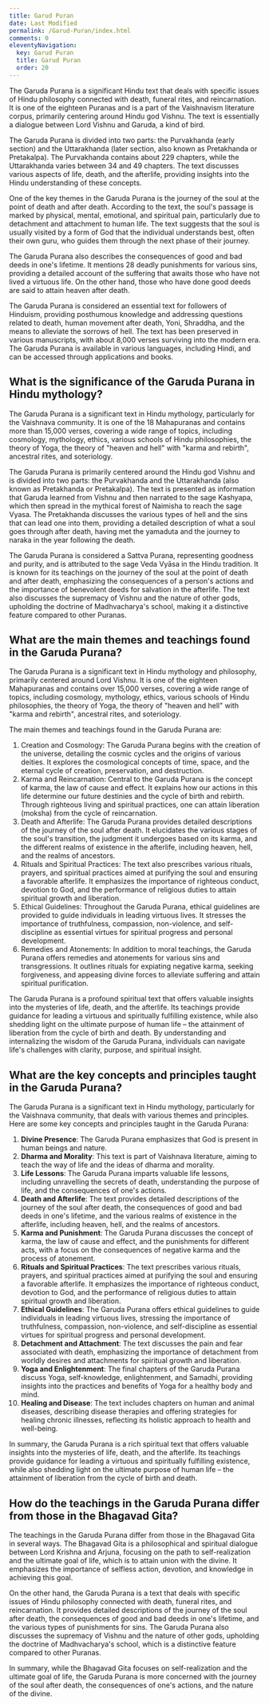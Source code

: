 ```yaml
---
title: Garud Puran
date: Last Modified
permalink: /Garud-Puran/index.html
comments: 0
eleventyNavigation:
  key: Garud Puran
  title: Garud Puran
  order: 20 
---
```


The Garuda Purana is a significant Hindu text that deals with specific issues of Hindu philosophy connected with death, funeral rites, and reincarnation. It is one of the eighteen Puranas and is a part of the Vaishnavism literature corpus, primarily centering around Hindu god Vishnu. The text is essentially a dialogue between Lord Vishnu and Garuda, a kind of bird.

The Garuda Purana is divided into two parts: the Purvakhanda (early section) and the Uttarakhanda (later section, also known as Pretakhanda or Pretakalpa). The Purvakhanda contains about 229 chapters, while the Uttarakhanda varies between 34 and 49 chapters. The text discusses various aspects of life, death, and the afterlife, providing insights into the Hindu understanding of these concepts.

One of the key themes in the Garuda Purana is the journey of the soul at the point of death and after death. According to the text, the soul's passage is marked by physical, mental, emotional, and spiritual pain, particularly due to detachment and attachment to human life. The text suggests that the soul is usually visited by a form of God that the individual understands best, often their own guru, who guides them through the next phase of their journey.

The Garuda Purana also describes the consequences of good and bad deeds in one's lifetime. It mentions 28 deadly punishments for various sins, providing a detailed account of the suffering that awaits those who have not lived a virtuous life. On the other hand, those who have done good deeds are said to attain heaven after death.

The Garuda Purana is considered an essential text for followers of Hinduism, providing posthumous knowledge and addressing questions related to death, human movement after death, Yoni, Shraddha, and the means to alleviate the sorrows of hell. The text has been preserved in various manuscripts, with about 8,000 verses surviving into the modern era. The Garuda Purana is available in various languages, including Hindi, and can be accessed through applications and books.

## What is the significance of the Garuda Purana in Hindu mythology?

The Garuda Purana is a significant text in Hindu mythology, particularly for the Vaishnava community. It is one of the 18 Mahapuranas and contains more than 15,000 verses, covering a wide range of topics, including cosmology, mythology, ethics, various schools of Hindu philosophies, the theory of Yoga, the theory of "heaven and hell" with "karma and rebirth", ancestral rites, and soteriology.

The Garuda Purana is primarily centered around the Hindu god Vishnu and is divided into two parts: the Purvakhanda and the Uttarakhanda (also known as Pretakhanda or Pretakalpa). The text is presented as information that Garuda learned from Vishnu and then narrated to the sage Kashyapa, which then spread in the mythical forest of Naimisha to reach the sage Vyasa. The Pretakhanda discusses the various types of hell and the sins that can lead one into them, providing a detailed description of what a soul goes through after death, having met the yamaduta and the journey to naraka in the year following the death.

The Garuda Purana is considered a Sattva Purana, representing goodness and purity, and is attributed to the sage Veda Vyāsa in the Hindu tradition. It is known for its teachings on the journey of the soul at the point of death and after death, emphasizing the consequences of a person's actions and the importance of benevolent deeds for salvation in the afterlife. The text also discusses the supremacy of Vishnu and the nature of other gods, upholding the doctrine of Madhvacharya's school, making it a distinctive feature compared to other Puranas.

## What are the main themes and teachings found in the Garuda Purana?

The Garuda Purana is a significant text in Hindu mythology and philosophy, primarily centered around Lord Vishnu. It is one of the eighteen Mahapuranas and contains over 15,000 verses, covering a wide range of topics, including cosmology, mythology, ethics, various schools of Hindu philosophies, the theory of Yoga, the theory of "heaven and hell" with "karma and rebirth", ancestral rites, and soteriology.

The main themes and teachings found in the Garuda Purana are:

1. Creation and Cosmology: The Garuda Purana begins with the creation of the universe, detailing the cosmic cycles and the origins of various deities. It explores the cosmological concepts of time, space, and the eternal cycle of creation, preservation, and destruction.
2. Karma and Reincarnation: Central to the Garuda Purana is the concept of karma, the law of cause and effect. It explains how our actions in this life determine our future destinies and the cycle of birth and rebirth. Through righteous living and spiritual practices, one can attain liberation (moksha) from the cycle of reincarnation.
3. Death and Afterlife: The Garuda Purana provides detailed descriptions of the journey of the soul after death. It elucidates the various stages of the soul's transition, the judgment it undergoes based on its karma, and the different realms of existence in the afterlife, including heaven, hell, and the realms of ancestors.
4. Rituals and Spiritual Practices: The text also prescribes various rituals, prayers, and spiritual practices aimed at purifying the soul and ensuring a favorable afterlife. It emphasizes the importance of righteous conduct, devotion to God, and the performance of religious duties to attain spiritual growth and liberation.
5. Ethical Guidelines: Throughout the Garuda Purana, ethical guidelines are provided to guide individuals in leading virtuous lives. It stresses the importance of truthfulness, compassion, non-violence, and self-discipline as essential virtues for spiritual progress and personal development.
6. Remedies and Atonements: In addition to moral teachings, the Garuda Purana offers remedies and atonements for various sins and transgressions. It outlines rituals for expiating negative karma, seeking forgiveness, and appeasing divine forces to alleviate suffering and attain spiritual purification.

The Garuda Purana is a profound spiritual text that offers valuable insights into the mysteries of life, death, and the afterlife. Its teachings provide guidance for leading a virtuous and spiritually fulfilling existence, while also shedding light on the ultimate purpose of human life – the attainment of liberation from the cycle of birth and death. By understanding and internalizing the wisdom of the Garuda Purana, individuals can navigate life's challenges with clarity, purpose, and spiritual insight.

## What are the key concepts and principles taught in the Garuda Purana?

The Garuda Purana is a significant text in Hindu mythology, particularly for the Vaishnava community, that deals with various themes and principles. Here are some key concepts and principles taught in the Garuda Purana:

1. **Divine Presence**: The Garuda Purana emphasizes that God is present in human beings and nature.
2. **Dharma and Morality**: This text is part of Vaishnava literature, aiming to teach the way of life and the ideas of dharma and morality.
3. **Life Lessons**: The Garuda Purana imparts valuable life lessons, including unravelling the secrets of death, understanding the purpose of life, and the consequences of one's actions.
4. **Death and Afterlife**: The text provides detailed descriptions of the journey of the soul after death, the consequences of good and bad deeds in one's lifetime, and the various realms of existence in the afterlife, including heaven, hell, and the realms of ancestors.
5. **Karma and Punishment**: The Garuda Purana discusses the concept of karma, the law of cause and effect, and the punishments for different acts, with a focus on the consequences of negative karma and the process of atonement.
6. **Rituals and Spiritual Practices**: The text prescribes various rituals, prayers, and spiritual practices aimed at purifying the soul and ensuring a favorable afterlife. It emphasizes the importance of righteous conduct, devotion to God, and the performance of religious duties to attain spiritual growth and liberation.
7. **Ethical Guidelines**: The Garuda Purana offers ethical guidelines to guide individuals in leading virtuous lives, stressing the importance of truthfulness, compassion, non-violence, and self-discipline as essential virtues for spiritual progress and personal development.
8. **Detachment and Attachment**: The text discusses the pain and fear associated with death, emphasizing the importance of detachment from worldly desires and attachments for spiritual growth and liberation.
9. **Yoga and Enlightenment**: The final chapters of the Garuda Purana discuss Yoga, self-knowledge, enlightenment, and Samadhi, providing insights into the practices and benefits of Yoga for a healthy body and mind.
10. **Healing and Disease**: The text includes chapters on human and animal diseases, describing disease therapies and offering strategies for healing chronic illnesses, reflecting its holistic approach to health and well-being.

In summary, the Garuda Purana is a rich spiritual text that offers valuable insights into the mysteries of life, death, and the afterlife. Its teachings provide guidance for leading a virtuous and spiritually fulfilling existence, while also shedding light on the ultimate purpose of human life – the attainment of liberation from the cycle of birth and death.

## How do the teachings in the Garuda Purana differ from those in the Bhagavad Gita?

The teachings in the Garuda Purana differ from those in the Bhagavad Gita in several ways. The Bhagavad Gita is a philosophical and spiritual dialogue between Lord Krishna and Arjuna, focusing on the path to self-realization and the ultimate goal of life, which is to attain union with the divine. It emphasizes the importance of selfless action, devotion, and knowledge in achieving this goal.

On the other hand, the Garuda Purana is a text that deals with specific issues of Hindu philosophy connected with death, funeral rites, and reincarnation. It provides detailed descriptions of the journey of the soul after death, the consequences of good and bad deeds in one's lifetime, and the various types of punishments for sins. The Garuda Purana also discusses the supremacy of Vishnu and the nature of other gods, upholding the doctrine of Madhvacharya's school, which is a distinctive feature compared to other Puranas.

In summary, while the Bhagavad Gita focuses on self-realization and the ultimate goal of life, the Garuda Purana is more concerned with the journey of the soul after death, the consequences of one's actions, and the nature of the divine.
